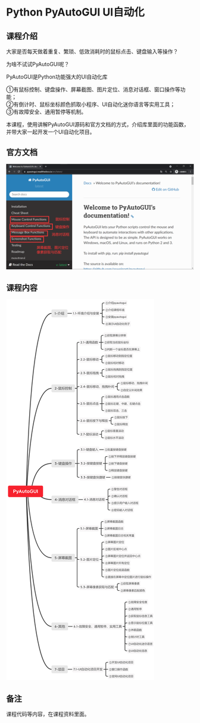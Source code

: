 Python PyAutoGUI UI自动化
========================

课程介绍
-------

大家是否每天做着重复、繁琐、低效消耗时的鼠标点击、键盘输入等操作？

为啥不试试PyAutoGUI呢？

PyAutoGUI是Python功能强大的UI自动化库

①有鼠标控制、键盘操作、屏幕截图、图片定位、消息对话框、窗口操作等功能；  
②有倒计时、鼠标坐标颜色抓取小程序、UI自动化迷你语言等实用工具；  
③有故障安全、通用暂停等机制。  

本课程，使用讲解PyAutoGUI源码和官方文档的方式，介绍库里面的功能函数，并带大家一起开发一个UI自动化项目。

官方文档
-------

![官方文档](官方文档.png)

课程内容
-------

![课程内容](课程内容.jpg)

备注
----

课程代码等内容，在课程资料里面。
